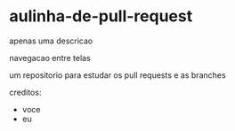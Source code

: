 # aulinha-de-pull-request
apenas uma descricao

navegacao entre telas

um repositorio para estudar os pull requests e as branches

creditos:
* voce
* eu
